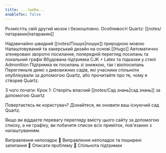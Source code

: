 ```yaml
---
title: ...треба...
enableToc: false
---
```


Розмістіть свій другий мозок і  безкоштовно. Особливості Quartz: [[notes/патаракин|патаракин]]

Надзвичайно швидкий [[notes/Пошук|пошук]] природною мовою
Налаштовуваний та хакерський дизайн на основі [[Hugo]]
Автоматично згенеровані зворотні посилання, попередній перегляд посилань та локальний графік
Вбудована підтримка CJK + Latex та підказки у стилі Admonition
Підтримка як посилань зі знижкою, так і вікіпосилань
Перегляньте деякі з дивовижних садів, які учасники спільноти опублікували за допомогою Quartz, або прочитайте про те, чому я створив Quartz.

З чого почати:
Крок 1: Створіть власний [[notes/Сад знань|сад знань]] за допомогою Quartz

Повертаєтесь як користувач? Дізнайтеся, як оновити ваш існуючий сад Quartz.

Якщо ви віддаєте перевагу перегляду вмісту цього сайту за допомогою списку, а не графіку, ви побачите список всіх приміток, пов'язаних з налаштуванням.

Виправлення неполадок
🚧 Виправлення неполадок та поширені запитання
🐛 Описати  проблему
👀 Спільнота підтримки
